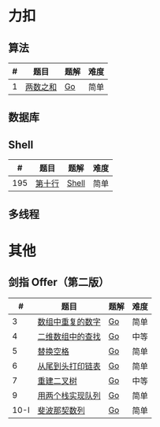 # 力扣

## 算法

| # | 题目 | 题解 | 难度 |
|---| ----- | -------- | ---------- |
|1|[两数之和](https://leetcode.cn/problems/two-sum/) | [Go](./algorithms/go/twoSum/twoSum.go)|简单|

## 数据库

## Shell

| # | 题目 | 题解 | 难度 |
|---| ----- | -------- | ---------- |
|195|[第十行](https://leetcode.cn/problems/tenth-line/)|[Shell](./shell/tenthline/bash.sh)|简单|

## 多线程

# 其他
## 剑指 Offer（第二版）

| # | 题目 | 题解 | 难度 |
|---| ----- | -------- | ---------- |
|3|[数组中重复的数字](https://leetcode.cn/problems/shu-zu-zhong-zhong-fu-de-shu-zi-lcof/) | [Go](./other/swordoffer/go/findRepeatNumber/findRepeatNumber.go)|简单|
|4|[二维数组中的查找](https://leetcode.cn/problems/er-wei-shu-zu-zhong-de-cha-zhao-lcof/) | [Go](./other/swordoffer/go/findNumberIn2DArray/findNumberIn2DArray.go)|中等|
|5|[替换空格](https://leetcode.cn/problems/ti-huan-kong-ge-lcof/) | [Go](./other/swordoffer/go/replaceSpace/replaceSpace.go)|简单|
|6|[从尾到头打印链表](https://leetcode.cn/problems/cong-wei-dao-tou-da-yin-lian-biao-lcof/) | [Go](./other/swordoffer/go/reversePrint/reversePrint.go)|简单|
|7|[重建二叉树](https://leetcode.cn/problems/zhong-jian-er-cha-shu-lcof/) | [Go](./other/swordoffer/go/buildTree/buildTree.go)|中等|
|9|[用两个栈实现队列](https://leetcode.cn/problems/yong-liang-ge-zhan-shi-xian-dui-lie-lcof/) | [Go](./other/swordoffer/go/cQueue/cQueue.go)|简单|
|10-I|[斐波那契数列](https://leetcode.cn/problems/fei-bo-na-qi-shu-lie-lcof/) | [Go](./other/swordoffer/go/fib/fib.go)|简单|